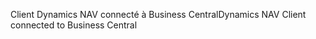 <span data-ttu-id="c2e2c-101">Client Dynamics NAV connecté à Business Central</span><span class="sxs-lookup"><span data-stu-id="c2e2c-101">Dynamics NAV Client connected to Business Central</span></span>